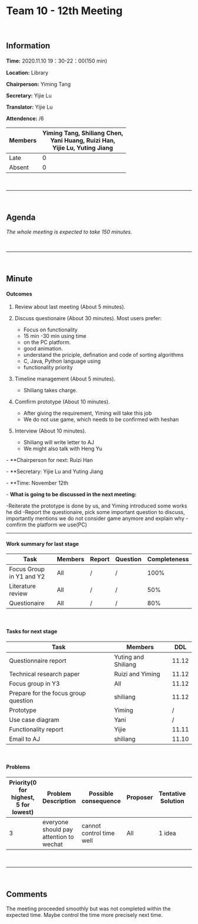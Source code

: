 # Team 10 - 12th Meeting 

<br>

## Information

**Time:**  2020.11.10 19：30-22：00(150 min)

**Location:** Library

**Chairperson:**  Yiming Tang

**Secretary:**  Yijie Lu

**Translator:**  Yijie Lu

**Attendence:** /6

| **Members** | **Yiming Tang, Shiliang Chen, <br>Yani Huang, Ruizi Han, <br>Yijie Lu, Yuting Jiang** |
| ----------- | ------------------------------------------------------------ |
| Late        | 0                                                            |
| Absent      | 0                                                            |

<br>

------
<br>

## Agenda

*The whole meeting is expected to take 150 minutes.*



<br>

------

<br>

## Minute

#### Outcomes

1. Review about last meeting (About 5 minutes).
2. Discuss questionaire (About 30 minutes).
   Most users prefer:
   - Focus on functionality  
   - 15 min -30 min using time
   - on the PC platform.
   - good animation.
   - understand the priciple, defination and code of sorting algorithms
   - C, Java, Python language using 
   - functionality priority

3. Timeline management (About 5 minutes).
   - Shiliang takes charge.

4. Comfirm prototype (About 10 minutes).
   - After giving the requirement, Yiming will take this job
   - We do not use game, which needs to be confirmed with heshan
5. Interview  (About 10 minutes).
   - Shiliang will write letter to AJ
   - We might also talk with Heng Yu




\- **Chairperson for next: Ruizi Han

\- **Secretary: Yijie Lu and Yuting Jiang

\- **Time: November 12th

\- **What is going to be discussed in the next meeting:**

-Reiterate the prototype is done by us, and Yiming introduced some works he did
-Report the questionaire, pick some important question to discuss, importantly mentions we do not consider game anymore and explain why
-comfirm the platform we use(PC)

-------


#### Work summary for last stage

| **Task**                                | **Members**                | **Report** | **Question**                                                 | **Completeness** |
| --------------------------------------- | -------------------------- | ---------- | ------------------------------------------------------------ | ---------------- |
| Focus Group in Y1 and Y2|All|/|/|100%|
| Literature review|All|/|/|50%|
| Questionaire| All|/|/|80%|

<br>

#### Tasks for next stage

| **Task**                                                     | **Members**                                           | **DDL**         |
| ------------------------------------------------------------ | ----------------------------------------------------- | --------------- |
|Questionnaire report|Yuting and Shiliang|11.12|
|Technical research paper|Ruizi and Yiming|11.12|
|Focus group in Y3|All|11.12|
|Prepare for the focus group question|shiliang|11.12|
|Prototype|Yiming|/|
|Use case diagram|Yani|/|
|Functionality report|Yijie|11.11|
|Email to AJ|shiliang|11.10|

<br>

#### Problems

| Priority(0 for highest, 5 for lowest) | **Problem Description**                         | **Possible consequence**                | **Proposer** | **Tentative Solution**     | **Expected completion time** |
| ------------------------------------- | ----------------------------------------------- | --------------------------------------- | ------------ | -------------------------- | ---------------------------- |
|3|everyone should pay attention to wechat |cannot control time well|All|1 idea|every meeting|


<br>

-------

<br>

## Comments

The meeting proceeded smoothly but was not completed within the expected time. Maybe control the time more precisely next time.

